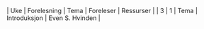 | Uke | Forelesning | Tema | Foreleser | Ressurser | 
| 3 | 1 | Tema | Introduksjon |  Even S. Hvinden |
